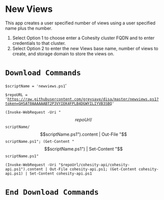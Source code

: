 # New Views

This app creates a user specified number of views using a user specified name plus the number.

1. Select Option 1 to choose enter a Cohesity cluster FQDN and to enter credentials to that cluster.
2. Select Option 2 to enter the new Views base name, number of views to create, and storage domain to store the views on.

# `Download Commands`

`$scriptName = 'newviews.ps1`’

`$repoURL = '`[`https://raw.githubusercontent.com/greysave/disa/master/newviews.ps1?token=GHSAT0AAAAAABT2P3VYIEK4FPLB4DGWYILIYVB3SBQ`](https://raw.githubusercontent.com/greysave/disa/master/newviews.ps1?token=GHSAT0AAAAAABT2P3VYIEK4FPLB4DGWYILIYVB3SBQ)`'`

`(Invoke-WebRequest -Uri "`$$repoUrl/$$`scriptName/`$$scriptName.ps1").content | Out-File "$$`scriptName.ps1"; (Get-Content "`$$scriptName.ps1") | Set-Content "$$`scriptName.ps1"`

`(Invoke-WebRequest -Uri "$repoUrl/cohesity-api/cohesity-api.ps1").content | Out-File cohesity-api.ps1; (Get-Content cohesity-api.ps1) | Set-Content cohesity-api.ps1`

# `End Download Commands`

